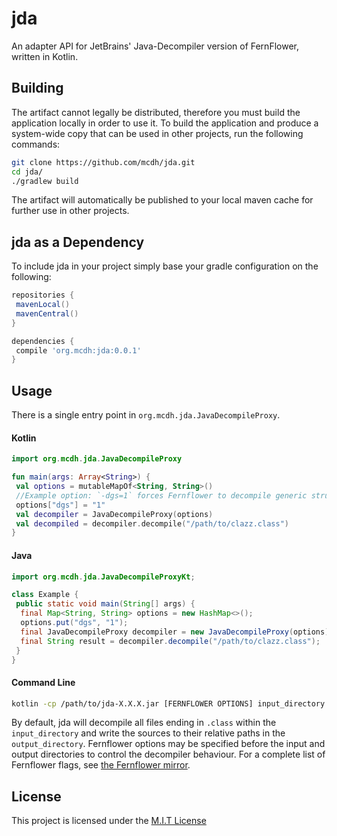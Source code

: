 # jda
An adapter API for JetBrains' Java-Decompiler version of FernFlower, written in Kotlin. 

## Building
The artifact cannot legally be distributed, therefore you must build the application locally in order to use it. To build the application and produce a system-wide copy that can be used in other projects, run the following commands:
```sh
git clone https://github.com/mcdh/jda.git
cd jda/
./gradlew build
```
The artifact will automatically be published to your local maven cache for further use in other projects.

## jda as a Dependency
To include jda in your project simply base your gradle configuration on the following:
```groovy
repositories {
 mavenLocal()
 mavenCentral()
}

dependencies {
 compile 'org.mcdh:jda:0.0.1'
}
```

## Usage
There is a single entry point in `org.mcdh.jda.JavaDecompileProxy`.
#### Kotlin
```kotlin
import org.mcdh.jda.JavaDecompileProxy

fun main(args: Array<String>) {
 val options = mutableMapOf<String, String>()
 //Example option: `-dgs=1` forces Fernflower to decompile generic structures
 options["dgs"] = "1"
 val decompiler = JavaDecompileProxy(options)
 val decompiled = decompiler.decompile("/path/to/clazz.class")
}
```
#### Java
```java
import org.mcdh.jda.JavaDecompileProxyKt;

class Example {
 public static void main(String[] args) {
  final Map<String, String> options = new HashMap<>();
  options.put("dgs", "1");
  final JavaDecompileProxy decompiler = new JavaDecompileProxy(options);
  final String result = decompiler.decompile("/path/to/clazz.class");
 }
}
```
#### Command Line
```sh
kotlin -cp /path/to/jda-X.X.X.jar [FERNFLOWER OPTIONS] input_directory output_directory
```
By default, jda will decompile all files ending in `.class` within the `input_directory` and write the sources to their relative paths in the `output_directory`. Fernflower options may be specified before the input and output directories to control the decompiler behaviour. For a complete list of Fernflower flags, see [the Fernflower mirror](https://github.com/fesh0r/fernflower).

## License
This project is licensed under the [M.I.T License](https://github.com/mcdh/jda/blob/master/LICENSE)
